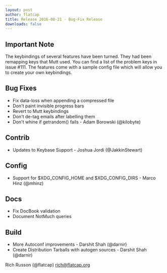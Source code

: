 ```yaml
---
layout: post
author: flatcap
title: Release 2016-08-21 - Bug-Fix Release
downloads: false
---
```


## Important Note

The keybindings of several features have been turned.  They had been remapping keys that Mutt used.  You can find a list of the problem keys in issue #111.  The features come with a sample config file which will allow you to create your own keybindings.

## Bug Fixes
  - Fix data-loss when appending a compressed file
  - Don't paint invisible progress bars
  - Revert to Mutt keybindings
  - Don't de-tag emails after labelling them
  - Don't whine if getrandom() fails - Adam Borowski (@kilobyte)

## Contrib
  - Updates to Keybase Support - Joshua Jordi (@JakkinStewart)

## Config
  - Support for $XDG_CONFIG_HOME and $XDG_CONFIG_DIRS - Marco Hinz (@mhinz)

## Docs
  - Fix DocBook validation
  - Document NotMuch queries

## Build
  - More Autoconf improvements - Darshit Shah (@darnir)
  - Create Distribution Tarballs with autogen sources - Darshit Shah (@darnir)

Rich Russon (@flatcap)
rich@flatcap.org

